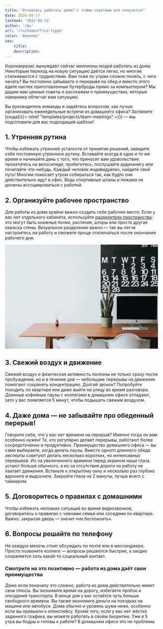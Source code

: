 ```yaml
---
title: 'Отчаялись работать дома? С этими советами все получится!'
date: 2020-09-17
lastmod: '2022-06-13'
author: 'rbu'
url: '/ru/homeoffice-tipps'
color: '#eeeeee'
seo:
    title:
    description:
---
```


Коронакризис вынуждает сейчас миллионы людей работать из дома. Некоторым переход на новую ситуацию даётся легко, но многие сталкиваются с трудностями. Вам тоже по утрам сложно понять, с чего начать? Вы постоянно забываете о перерыве на обед и вместо этого едите наспех приготовленные бутерброды прямо за компьютером? Мы дадим вам ценные советы и расскажем о преимуществах, которые наверняка облегчат вам ситуацию.

Вы руководитель команды и задаётесь вопросом, как лучше организовать еженедельные встречи из домашнего офиса? Загляните [сюда]({{< relref "templates/projects/team-meetings" >}}) — мы подготовили для вас подходящий шаблон!

## 1\. Утренняя рутина

Чтобы избежать утренней усталости от принятия решений, заведите себе постоянную утреннюю рутину. Вставайте всегда в одно и то же время и начинайте день с того, что приносит вам удовольствие: прокатитесь на велосипеде, пробегитесь, послушайте аудиокнигу или почитайте что-нибудь. Каждый человек индивидуален, найдите свой путь! Многим помогает утром собираться так, как будто они действительно идут в офис. Ведь спортивные штаны и пижама не должны ассоциироваться с работой.

## 2\. Организуйте рабочее пространство

Для работы из дома крайне важно создать себе рабочее место. Если у вас нет отдельного кабинета, используйте [разделители пространства](https://diy-family.com/diy-raumteiler-6-praktische-ideen/): это могут быть книжные полки, растения, шторы или просто другая окраска стены. Визуальное разделение важно — так вы легче настроитесь на работу и сможете проще отключаться после окончания рабочего дня.

![Homeoffice](Bildschirmfoto-2020-09-08-um-11.37.16.png)

## 3\. Свежий воздух и движение

Свежий воздух и физическая активность полезны не только сразу после пробуждения, но и в течение дня — небольшие перерывы на движение помогают сохранять концентрацию. Долгий звонок? Попробуйте походить по квартире или даже выйти на улицу во время разговора. Длинные кофейные паузы с коллегами в домашнем офисе отпадают, зато у вас появляется 5 минут, чтобы подышать свежим воздухом.

## 4\. Даже дома — не забывайте про обеденный перерыв!

Говорите себе, что у вас нет времени на перерыв? Именно тогда он вам особенно нужен! Те, кто регулярно делает перерывы, работают более сосредоточенно и продуктивно. Преимущество домашнего офиса — вы сами выбираете, когда делать паузы. Вместо одного длинного обеда эксперты советуют делать несколько коротких, но интенсивных перерывов. Из-за увеличенного времени перед экраном наши глаза устают больше обычного, а из-за отсутствия дороги на работу не хватает движения. Встаньте к открытому окну и несколько раз глубоко вдохните и выдохните. Закройте глаза на 2 минуты, лучше всего с таймером.

## 5\. Договоритесь о правилах с домашними

Чтобы избежать неловких ситуаций во время видеозвонков, договоритесь о правилах с членами семьи или соседями по квартире. Важно: закрытая дверь — значит «не беспокоить».

## 6\. Вопросы решайте по телефону

Не каждую мелочь стоит обсуждать по почте или в мессенджере. Просто позвоните коллеге — вопросы решаются быстрее, а заодно сохраняется хоть какой-то социальный контакт.

### Смотрите на это позитивно — работа из дома даёт свои преимущества

Даже если поначалу это сложно, работа из дома действительно имеет свои плюсы. Вы экономите время на дорогу, избегаете пробок и опозданий транспорта. В конце дня у вас остаётся чуть больше свободного времени. Вы также экономите деньги на поездках на машине или автобусе. Дома обычно и уровень шума ниже, особенно если вы привыкли к опенспейсу. Кроме того, если у вас нет жёстко заданного графика, вы можете работать в своём биоритме. Уже в 5 утра вы бодры и готовы к работе? В домашнем офисе это не проблема.
